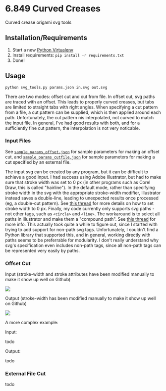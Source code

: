 # 6.849 Curved Creases #
Curved crease origami svg tools

## Installation/Requirements ##

1. Start a new [Python Virtualenv](http://python-guide-pt-br.readthedocs.io/en/latest/dev/virtualenvs/)
2. Install requirements: `pip install -r requirements.txt`
3. Done!

## Usage ##

`python svg_tools.py params.json in.svg out.svg`

There are two modes: offset cut and cut from file. In offset cut, svg paths are traced with an offset. This leads to properly curved creases, but tabs are limited to straight tabs with right angles. When specifying a cut pattern from a file, a cut pattern can be supplied, which is then applied around each path. Unfortunately, the cut pattern nis interpolated, not curved to match the input file. In general, I've had good results with both, and for a sufficiently fine cut pattern, the interpolation is not very noticable.

### Input Files ###

See [`sample_params_offset.json`](sample_params_offset.json) for sample parameters for making an offset cut, and [`sample_params_cutfile.json`](sample_params_cutfile.json) for sample parameters for making a cut specified by an external file.

The input svg can be created by any program, but it can be difficult to achieve a good input. I had success using Adobe Illustrator, but had to make sure that stroke width was set to 0 px (in other programs such as Corel Draw, this is called "hairline"). In the default mode, rather than specifying stroke width in the svg with the appropriate stroke-width modifier, Illustrator instead saves a double-line, leading to unexpected results once processed (eg, a double-cut pattern). See [this thread](https://forums.adobe.com/thread/973450) for more details on how to set stroke width to 0 px. Finally, my code currently only supports svg paths - not other tags, such as `<circle>` and `<line>`. The workaround is to select all paths in Illustrator and make them a "compound path". See [this thread](http://stackoverflow.com/questions/7378742/use-adobe-illustrator-to-create-svg-path-using-move-to-commands) for more info. This actually took quite a while to figure out, since I started with trying to add support for non-path svg tags. Unfortunately, I couldn't find a Python library that supported this, and in general, working directly with paths seems to be preferrable for modularity. I don't really understand why svg's specification even includes non-path tags, since all non-path tags can be represented very easily by paths.

### Offset Cut ###

Input (stroke-width and stroke attributes have been modified manually to make it show up well on Github)

![](https://lycarter.github.io/6.849-curved-creases/circle.svg)

Output (stroke-width has been modified manually to make it show up well on Github)

![](https://lycarter.github.io/6.849-curved-creases/circle_out.svg)

A more complex example:

Input:

todo

Output:

todo


### External File Cut ###

todo
